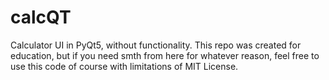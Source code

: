 # calcQT
Calculator UI in PyQt5, without functionality. This repo was created for education, but if you need smth from here for whatever reason, feel free to use this code of course with limitations of MIT License.
